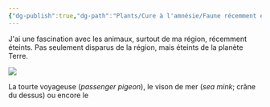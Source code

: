 ```yaml
---
{"dg-publish":true,"dg-path":"Plants/Cure à l'amnésie/Faune récemment éteinte.md","permalink":"/plants/cure-a-l-amnesie/faune-recemment-eteinte/"}
---
```



J'ai une fascination avec les animaux, surtout de ma région, récemment éteints. 
Pas seulement disparus de la région, mais éteints de la planète Terre.

![](https://i.imgur.com/DkbzEpq.png)

La tourte voyageuse (*passenger pigeon*), le vison de mer (*sea mink*; crâne du dessus) ou encore le 